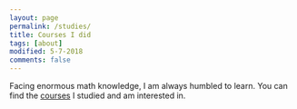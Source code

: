 ```yaml
---
layout: page
permalink: /studies/
title: Courses I did
tags: [about]
modified: 5-7-2018
comments: false
---
```



Facing enormous math knowledge, I am always humbled to learn. You can find the [courses]() I studied and am interested in. 


<!-- https://github.com/zzh237/zzh237.github.io/blob/master/course_summary.txt -->

